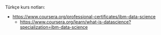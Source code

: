 Türkçe kurs notları:
- https://www.coursera.org/professional-certificates/ibm-data-science
  - https://www.coursera.org/learn/what-is-datascience?specialization=ibm-data-science

